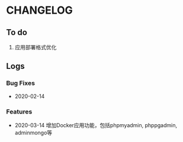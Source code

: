 # CHANGELOG

## To do

1. 应用部署格式优化

## Logs

### Bug Fixes

* 2020-02-14  

### Features

* 2020-03-14  增加Docker应用功能，包括phpmyadmin, phppgadmin, adminmongo等
